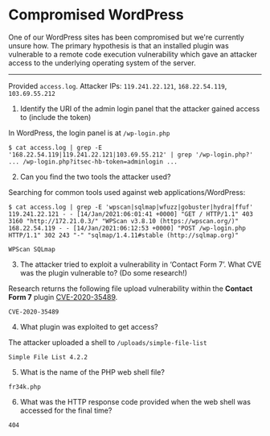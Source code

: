 # Compromised WordPress

One of our WordPress sites has been compromised but we're currently unsure how. The primary hypothesis is that an installed plugin was vulnerable to a remote code execution vulnerability which gave an attacker access to the underlying operating system of the server.

-----

Provided `access.log`. Attacker IPs: `119.241.22.121`, `168.22.54.119`, `103.69.55.212`

1. Identify the URI of the admin login panel that the attacker gained access to (include the token)

In WordPress, the login panel is at `/wp-login.php`

```
$ cat access.log | grep -E '168.22.54.119|119.241.22.121|103.69.55.212' | grep '/wp-login.php?'
... /wp-login.php?itsec-hb-token=adminlogin ...
```

2. Can you find the two tools the attacker used?

Searching for common tools used against web applications/WordPress:

```
$ cat access.log | grep -E 'wpscan|sqlmap|wfuzz|gobuster|hydra|ffuf'
119.241.22.121 - - [14/Jan/2021:06:01:41 +0000] "GET / HTTP/1.1" 403 3160 "http://172.21.0.3/" "WPScan v3.8.10 (https://wpscan.org/)"
168.22.54.119 - - [14/Jan/2021:06:12:53 +0000] "POST /wp-login.php HTTP/1.1" 302 243 "-" "sqlmap/1.4.11#stable (http://sqlmap.org)"
```

```
WPScan SQLmap
```

3. The attacker tried to exploit a vulnerability in ‘Contact Form 7’. What CVE was the plugin vulnerable to? (Do some research!)

Research returns the following file upload vulnerability within the **Contact Form 7** plugin [CVE-2020-35489](https://blog.wpsec.com/contact-form-7-vulnerability/).

```
CVE-2020-35489
```

4. What plugin was exploited to get access?

The attacker uploaded a shell to `/uploads/simple-file-list`

```
Simple File List 4.2.2
```

5. What is the name of the PHP web shell file?

```
fr34k.php
```

6. What was the HTTP response code provided when the web shell was accessed for the final time?

```
404
```